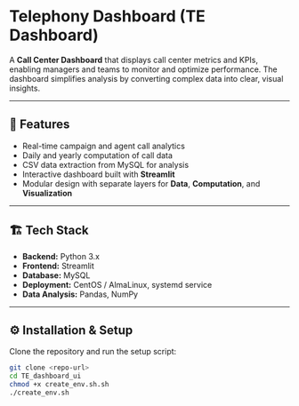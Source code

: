# Telephony Dashboard (TE Dashboard)

A **Call Center Dashboard** that displays call center metrics and KPIs, enabling managers and teams to monitor and optimize performance. The dashboard simplifies analysis by converting complex data into clear, visual insights.

---

## 🚀 Features

- Real-time campaign and agent call analytics  
- Daily and yearly computation of call data  
- CSV data extraction from MySQL for analysis  
- Interactive dashboard built with **Streamlit**  
- Modular design with separate layers for **Data**, **Computation**, and **Visualization**

---

## 🏗️ Tech Stack

- **Backend:** Python 3.x  
- **Frontend:** Streamlit  
- **Database:** MySQL  
- **Deployment:** CentOS / AlmaLinux, systemd service  
- **Data Analysis:** Pandas, NumPy  

---

## ⚙️ Installation & Setup

Clone the repository and run the setup script:

```bash
git clone <repo-url>
cd TE_dashboard_ui
chmod +x create_env.sh.sh
./create_env.sh
